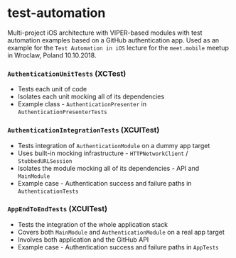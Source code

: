 # test-automation

Multi-project iOS architecture with VIPER-based modules with test automation examples based on a GitHub authentication app. Used as an example for the `Test Automation in iOS` lecture for the `meet.mobile` meetup in Wroclaw, Poland 10.10.2018.

### `AuthenticationUnitTests` (XCTest)
- Tests each unit of code
- Isolates each unit mocking all of its dependencies
- Example class - `AuthenticationPresenter` in `AuthenticationPresenterTests`

### `AuthenticationIntegrationTests` (XCUITest)
- Tests integration of `AuthenticationModule` on a dummy app target
- Uses built-in mocking infrastructure - `HTTPNetworkClient` / `StubbedURLSession`
- Isolates the module mocking all of its dependencies - API and `MainModule`
- Example case - Authentication success and failure paths in `AuthenticationTests`

### `AppEndToEndTests` (XCUITest)
- Tests the integration of the whole application stack
- Covers both `MainModule` and `AuthenticationModule` on a real app target
- Involves both application and the GitHub API
- Example case - Authentication success and failure paths in `AppTests`
